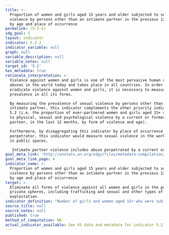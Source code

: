```yaml
---
title: >-
  Proportion of women and girls aged 15 years and older subjected to sexual
  violence by persons other than an intimate partner in the previous 12 months,
  by age and place of occurrence
permalink: /5-2-2/
sdg_goal: 5
layout: indicator
indicator: 5.2.2
indicator_variable: null
graph: null
variable_description: null
variable_notes: null
target_id: '5.2'
has_metadata: true
rationale_interpretation: >-
  Violence against women and girls is one of the most pervasive human rights
  abuses in the world today and takes place in all countries. In order to
  eradicate violence against women and girls, it is necessary to measure its
  prevalence in all its forms. 

  By measuring the prevalence of sexual violence by persons other than an
  intimate partner, this indicator complements the other priority indicator in
  5.2 (i.e. the proportion of ever-partnered women and girls aged 15+ subjected
  to physical, sexual and psychological violence by a current or former intimate
  partner, in the last 12 months, by form of violence and age). 

  Furthermore, by disaggregating this indicator by place of occurrence and
  perpetrator, this indicator would measure sexual violence in the workplace and
  in public spaces. 

   Intimate partner violence includes abuse perpetrated by a current or former partner within the context of marriage, cohabitation or any other formal or informal union. Violence directed at girls and women is the most common form of gender-based violence.
goal_meta_link: 'http://unstats.un.org/sdgs/files/metadata-compilation/Metadata-Goal-5.pdf'
goal_meta_link_page: 4
indicator_name: >-
  Proportion of women and girls aged 15 years and older subjected to sexual
  violence by persons other than an intimate partner in the previous 12 months,
  by age and place of occurrence
target: >-
  Eliminate all forms of violence against all women and girls in the public and
  private spheres, including trafficking and sexual and other types of
  exploitation.
indicator_definition: "Number of girls and women aged 15+ who were subjected to sexual violence by persons other than an intimate partner, as percentage of all girls and women aged 15+, disaggregated by age and place of occurrence. Sexual violence as defined in para 60 of the UN Guidelines for Producing Statistics on Violence against Women: Statistical Surveys [1]: ... is any sort of harmful or unwanted sexual behavior that is imposed on someone. It includes act of abusive sexual contact, forced engagement in sexual acts, attempted or completed sexual acts with a woman without her consent, sexual harassment, verbal abuse, threats, exposure, unwanted touching, incest, etc. A minimum list of acts of sexual violence, which should be expanded depending on the specific country context, consists of the following: (a) Rape: Refers to engaging in the non-consensual vaginal, anal, or oral penetration of a sexual nature of the body of another person with any bodily part or object, including through the use of physical violence and by putting the victim in a situation where she cannot say no or complies because of fear; (b) Attempted rape: Refers to attempting to have non-consensual sexual intercourse through the use of force or threats; (c) Other sexual acts: Refers to: \tIntimate touching without consent \tSexual acts other than intercourse forced by money \tSexual acts other than intercourse obtained through threats of physical violence \tSexual acts other than intercourse obtained through threats to the well-being of family members \tUse of force or coercion to obtain unwanted sexual acts or any sexual activity that the female partner finds degrading or humiliating \tOther acts of sexual violence. The indicator specifically considers the following: 1) sexual violence (separately from physical violence); 2) women and girls aged 15+ who were subjected to sexual violence; and 3) by perpetrators who are persons other than an intimate partner.  This indicator provides the proportion of ever-partnered girls and women aged 15+ subjected to physical, sexual or psychological violence in the last 12 months by a current or former intimate partner. It is calculated by dividing the number of ever-partnered girls and women aged 15+ subjected to physical, sexual or psychological in the last 12 months by a current or former intimate partner by the total number of ever-partnered girls and women aged 15+ in the population."
source_title: null
source_notes: null
published: true
method_of_computation: NA
actual_indicator_available: See US data and metadata for indicator 5.2.1.
---
```

